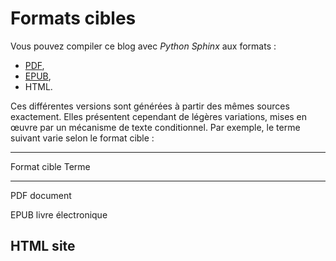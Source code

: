 # Formats cibles

Vous pouvez compiler ce blog avec *Python Sphinx* aux formats :

-   [PDF](download/redaction-techniqueorg.pdf),
-   [EPUB](download/redaction-techniqueorg.epub),
-   HTML.

Ces différentes versions sont générées à partir des mêmes sources
exactement. Elles présentent cependant de légères variations, mises en
œuvre par un mécanisme de texte conditionnel. Par exemple, le terme
suivant varie selon le format cible :

  -------------------------------------------------------------
  Format cible                   Terme
  ------------------------------ ------------------------------
  PDF                            document

  EPUB                           livre électronique

  HTML                           site
  -------------------------------------------------------------
